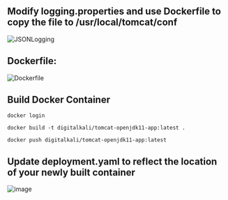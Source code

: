 ## Modify logging.properties and use Dockerfile to copy the file to /usr/local/tomcat/conf
![JSONLogging](https://github.com/dcodev1702/aks_tomcat_with_fluentbit_sidecar/assets/32214072/a601bcad-d073-48dc-a0d3-d18935999d06)

## Dockerfile:
![Dockerfile](https://github.com/dcodev1702/aks_tomcat_with_fluentbit_sidecar/assets/32214072/5a4bdbaa-26e3-4d55-8fb0-fe63da76b245)

## Build Docker Container
```console
docker login
```

```console
docker build -t digitalkali/tomcat-openjdk11-app:latest .
```

```console
docker push digitalkali/tomcat-openjdk11-app:latest
```

## Update deployment.yaml to reflect the location of your newly built container
![image](https://github.com/dcodev1702/aks_tomcat_with_fluentbit_sidecar/assets/32214072/ebe1e940-a4bd-48c2-95ff-d61a1e437a5b)
